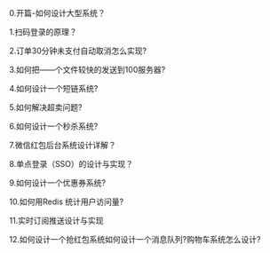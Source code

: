 0.开篇-如何设计大型系统？

1.扫码登录的原理？

2.订单30分钟未支付自动取消怎么实现?

3.如何把——个文件较快的发送到100服务器?

4.如何设计一个短链系统?

5.如何解决超卖问题?

6.如何设计一个秒杀系统?

7.微信红包后台系统设计详解？

8.单点登录（SSO）的设计与实现？

9.如何设计一个优惠券系统?

10.如何用Redis 统计用户访问量?

11.实时订阅推送设计与实现

12.如何设计一个抢红包系统如何设计一个消息队列?购物车系统怎么设计?
